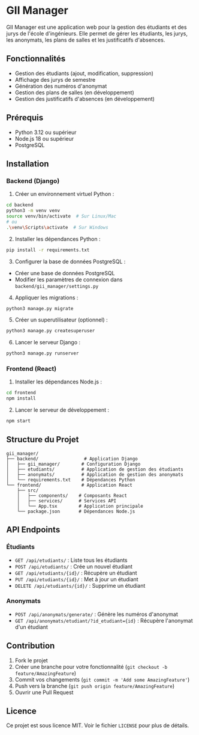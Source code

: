 # GII Manager

GII Manager est une application web pour la gestion des étudiants et des jurys de l'école d'ingénieurs. Elle permet de gérer les étudiants, les jurys, les anonymats, les plans de salles et les justificatifs d'absences.

## Fonctionnalités

- Gestion des étudiants (ajout, modification, suppression)
- Affichage des jurys de semestre
- Génération des numéros d'anonymat
- Gestion des plans de salles (en développement)
- Gestion des justificatifs d'absences (en développement)

## Prérequis

- Python 3.12 ou supérieur
- Node.js 18 ou supérieur
- PostgreSQL

## Installation

### Backend (Django)

1. Créer un environnement virtuel Python :
```bash
cd backend
python3 -m venv venv
source venv/bin/activate  # Sur Linux/Mac
# ou
.\venv\Scripts\activate  # Sur Windows
```

2. Installer les dépendances Python :
```bash
pip install -r requirements.txt
```

3. Configurer la base de données PostgreSQL :
- Créer une base de données PostgreSQL
- Modifier les paramètres de connexion dans `backend/gii_manager/settings.py`

4. Appliquer les migrations :
```bash
python3 manage.py migrate
```

5. Créer un superutilisateur (optionnel) :
```bash
python3 manage.py createsuperuser
```

6. Lancer le serveur Django :
```bash
python3 manage.py runserver
```

### Frontend (React)

1. Installer les dépendances Node.js :
```bash
cd frontend
npm install
```

2. Lancer le serveur de développement :
```bash
npm start
```

## Structure du Projet

```
gii_manager/
├── backend/                 # Application Django
│   ├── gii_manager/        # Configuration Django
│   ├── etudiants/          # Application de gestion des étudiants
│   ├── anonymats/          # Application de gestion des anonymats
│   └── requirements.txt    # Dépendances Python
└── frontend/               # Application React
    ├── src/
    │   ├── components/    # Composants React
    │   ├── services/      # Services API
    │   └── App.tsx        # Application principale
    └── package.json       # Dépendances Node.js
```

## API Endpoints

### Étudiants
- `GET /api/etudiants/` : Liste tous les étudiants
- `POST /api/etudiants/` : Crée un nouvel étudiant
- `GET /api/etudiants/{id}/` : Récupère un étudiant
- `PUT /api/etudiants/{id}/` : Met à jour un étudiant
- `DELETE /api/etudiants/{id}/` : Supprime un étudiant

### Anonymats
- `POST /api/anonymats/generate/` : Génère les numéros d'anonymat
- `GET /api/anonymats/etudiant/?id_etudiant={id}` : Récupère l'anonymat d'un étudiant

## Contribution

1. Fork le projet
2. Créer une branche pour votre fonctionnalité (`git checkout -b feature/AmazingFeature`)
3. Commit vos changements (`git commit -m 'Add some AmazingFeature'`)
4. Push vers la branche (`git push origin feature/AmazingFeature`)
5. Ouvrir une Pull Request

## Licence

Ce projet est sous licence MIT. Voir le fichier `LICENSE` pour plus de détails. 